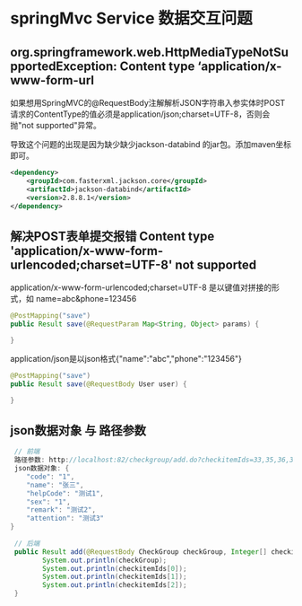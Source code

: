 # springMvc Service 数据交互问题

## org.springframework.web.HttpMediaTypeNotSupportedException: Content type ‘application/x-www-form-url

如果想用SpringMVC的@RequestBody注解解析JSON字符串入参实体时POST请求的ContentType的值必须是application/json;charset=UTF-8，否则会抛"not supported"异常。

导致这个问题的出现是因为缺少缺少jackson-databind 的jar包。添加maven坐标即可。

```xml
<dependency>
    <groupId>com.fasterxml.jackson.core</groupId>
    <artifactId>jackson-databind</artifactId>
    <version>2.8.8.1</version>
</dependency>
```

## 解决POST表单提交报错 Content type 'application/x-www-form-urlencoded;charset=UTF-8' not supported

application/x-www-form-urlencoded;charset=UTF-8 是以键值对拼接的形式，如 name=abc&phone=123456

```java
@PostMapping("save")
public Result save(@RequestParam Map<String, Object> params) {

}
```

application/json是以json格式{"name":"abc","phone":"123456"}

```java
@PostMapping("save")
public Result save(@RequestBody User user) {

}
```



## json数据对象 与 路径参数

```java
 // 前端
 路径参数: http://localhost:82/checkgroup/add.do?checkitemIds=33,35,36,37,38,39
 json数据对象: {
    "code": "1",
    "name": "张三",
    "helpCode": "测试1",
    "sex": "1",
    "remark": "测试2",
    "attention": "测试3"
}
 
 // 后端
 public Result add(@RequestBody CheckGroup checkGroup, Integer[] checkitemIds) {
        System.out.println(checkGroup);
        System.out.println(checkitemIds[0]);
        System.out.println(checkitemIds[1]);
        System.out.println(checkitemIds[2]);
 }
```


